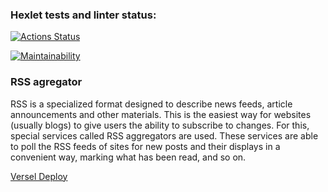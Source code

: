 ### Hexlet tests and linter status:

[![Actions Status](https://github.com/Murat72/frontend-project-11/workflows/hexlet-check/badge.svg)](https://github.com/Murat72/frontend-project-11/actions)

[![Maintainability](https://api.codeclimate.com/v1/badges/2900c4438c760849d7e6/maintainability)](https://codeclimate.com/github/Murat72/frontend-project-11/maintainability)

### RSS agregator

RSS is a specialized format designed to describe news feeds, article announcements and other materials. This is the easiest way for websites (usually blogs) to give users the ability to subscribe to changes. For this, special services called RSS aggregators are used. These services are able to poll the RSS feeds of sites for new posts and their displays in a convenient way, marking what has been read, and so on.

[Versel Deploy](https://frontend-project-11-onyh6wmsq-murat72.vercel.app)

